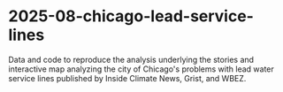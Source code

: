 # 2025-08-chicago-lead-service-lines
Data and code to reproduce the analysis underlying  the stories and interactive map analyzing the city of Chicago's problems with lead water service lines published by Inside Climate News, Grist, and WBEZ.
